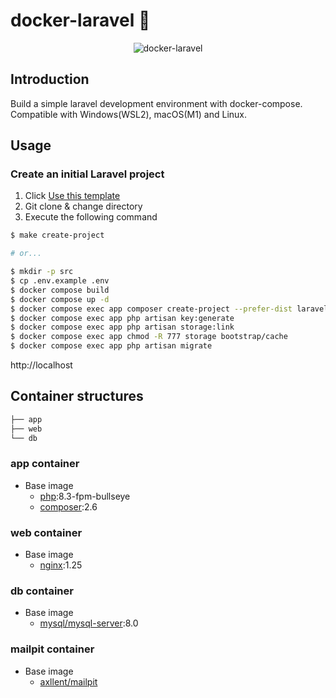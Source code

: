 # docker-laravel 🐳

<p align="center">
    <img src="https://user-images.githubusercontent.com/35098175/145682384-0f531ede-96e0-44c3-a35e-32494bd9af42.png" alt="docker-laravel">
</p>

## Introduction

Build a simple laravel development environment with docker-compose. Compatible with Windows(WSL2), macOS(M1) and Linux.

## Usage

### Create an initial Laravel project

1. Click [Use this template](https://github.com/ucan-lab/docker-laravel/generate)
2. Git clone & change directory
3. Execute the following command

```bash
$ make create-project

# or...

$ mkdir -p src
$ cp .env.example .env
$ docker compose build
$ docker compose up -d
$ docker compose exec app composer create-project --prefer-dist laravel/laravel .
$ docker compose exec app php artisan key:generate
$ docker compose exec app php artisan storage:link
$ docker compose exec app chmod -R 777 storage bootstrap/cache
$ docker compose exec app php artisan migrate
```

http://localhost

## Container structures

```bash
├── app
├── web
└── db
```

### app container

-   Base image
    -   [php](https://hub.docker.com/_/php):8.3-fpm-bullseye
    -   [composer](https://hub.docker.com/_/composer):2.6

### web container

-   Base image
    -   [nginx](https://hub.docker.com/_/nginx):1.25

### db container

-   Base image
    -   [mysql/mysql-server](https://hub.docker.com/r/mysql/mysql-server):8.0

### mailpit container

-   Base image
    -   [axllent/mailpit](https://hub.docker.com/r/axllent/mailpit)
